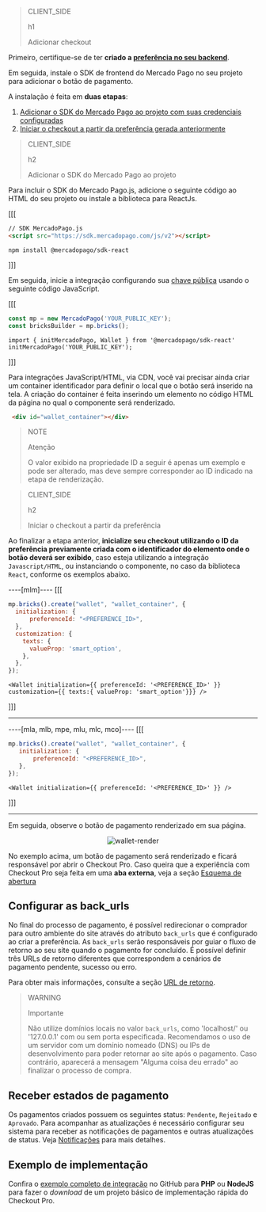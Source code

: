 > CLIENT_SIDE
>
> h1
>
> Adicionar checkout

Primeiro, certifique-se de ter **criado a [preferência no seu backend](/developers/pt/docs/checkout-pro/integrate-preferences)**.

Em seguida, instale o SDK de frontend do Mercado Pago no seu projeto para adicionar o botão de pagamento.

A instalação é feita em **duas etapas**:

1. [Adicionar o SDK do Mercado Pago ao projeto com suas credenciais configuradas](/developers/pt/docs/checkout-pro/integrate-checkout-pro/web#bookmark_adicionar_o_sdk_do_mercado_pago_ao_projeto)
2. [Iniciar o checkout a partir da preferência gerada anteriormente](/developers/pt/docs/checkout-pro/integrate-checkout-pro/web#bookmark_iniciar_el_checkout_desde_la_preferencia)

> CLIENT_SIDE
>
> h2
>
> Adicionar o SDK do Mercado Pago ao projeto

Para incluir o SDK do Mercado Pago.js, adicione o seguinte código ao HTML do seu projeto ou instale a biblioteca para ReactJs.

[[[
```html
// SDK MercadoPago.js
<script src="https://sdk.mercadopago.com/js/v2"></script>
```
```node
npm install @mercadopago/sdk-react
```
]]]

Em seguida, inicie a integração configurando sua [chave pública](/developers/pt/docs/checkout-pro/additional-content/your-integrations/credentials) usando o seguinte código JavaScript.

[[[
```Javascript
const mp = new MercadoPago('YOUR_PUBLIC_KEY');
const bricksBuilder = mp.bricks();
```
```react-jsx
import { initMercadoPago, Wallet } from '@mercadopago/sdk-react'
initMercadoPago('YOUR_PUBLIC_KEY');
```
]]]

Para integrações JavaScript/HTML, via CDN, você vai precisar ainda criar um container identificador para definir o local que o botão será inserido na tela. A criação do container é feita inserindo um elemento no código HTML da página no qual o componente será renderizado.

```html
 <div id="wallet_container"></div>
```

> NOTE
>
> Atenção
>
> O valor exibido na propriedade ID a seguir é apenas um exemplo e pode ser alterado, mas deve sempre corresponder ao ID indicado na etapa de renderização.

> CLIENT_SIDE
>
> h2
>
> Iniciar o checkout a partir da preferência

Ao finalizar a etapa anterior, **inicialize seu checkout utilizando o ID da preferência previamente criada com o identificador do elemento onde o botão deverá ser exibido**, caso esteja utilizando a integração `Javascript/HTML`, ou instanciando o componente, no caso da biblioteca `React`, conforme os exemplos abaixo.

----[mlm]----
[[[
```Javascript
mp.bricks().create("wallet", "wallet_container", {
  initialization: {
      preferenceId: "<PREFERENCE_ID>",
  },
  customization: {
    texts: {
      valueProp: 'smart_option',
    },
  },
});
```
```react-jsx
<Wallet initialization={{ preferenceId: '<PREFERENCE_ID>' }} customization={{ texts:{ valueProp: 'smart_option'}}} />
```
]]]

------------
----[mla, mlb, mpe, mlu, mlc, mco]----
[[[
```Javascript
mp.bricks().create("wallet", "wallet_container", {
   initialization: {
       preferenceId: "<PREFERENCE_ID>",
   },
});
```
```react-jsx
<Wallet initialization={{ preferenceId: '<PREFERENCE_ID>' }} />
```
]]]

------------

Em seguida, observe o botão de pagamento renderizado em sua página.

<center>

![wallet-render](cow/cow-render-wallet-es.png)

</center>

No exemplo acima, um botão de pagamento será renderizado e ficará responsável por abrir o Checkout Pro. Caso queira que a experiência com Checkout Pro seja feita em uma **aba externa**, veja a seção [Esquema de abertura](/developers/pt/docs/checkout-pro/checkout-customization/user-interface/opening-schema)

## Configurar as back_urls

No final do processo de pagamento, é possível redirecionar o comprador para outro ambiente do site através do atributo `back_urls` que é configurado ao criar a preferência. As `back_urls` serão responsáveis por guiar o fluxo de retorno ao seu site quando o pagamento for concluído. É possível definir três URLs de retorno diferentes que correspondem a cenários de pagamento pendente, sucesso ou erro.

Para obter mais informações, consulte a seção [URL de retorno](/developers/pt/docs/checkout-pro/checkout-customization/user-interface/redirection).

> WARNING
>
> Importante
>
> Não utilize domínios locais no valor `back_urls`, como 'localhost/' ou '127.0.0.1' com ou sem porta especificada. Recomendamos o uso de um servidor com um domínio nomeado (DNS) ou IPs de desenvolvimento para poder retornar ao site após o pagamento. Caso contrário, aparecerá a mensagem "Alguma coisa deu errado" ao finalizar o processo de compra.

## Receber estados de pagamento

Os pagamentos criados possuem os seguintes status: `Pendente`, `Rejeitado` e `Aprovado`. Para acompanhar as atualizações é necessário configurar seu sistema para receber as notificações de pagamentos e outras atualizações de status. Veja [Notificações](/developers/pt/docs/checkout-pro/additional-content/your-integrations/notifications) para mais detalhes.

## Exemplo de implementação

Confira o [exemplo completo de integração](http://github.com/mercadopago/checkout-payment-sample) no GitHub para **PHP** ou **NodeJS** para fazer o _download_ de um projeto básico de implementação rápida do Checkout Pro.